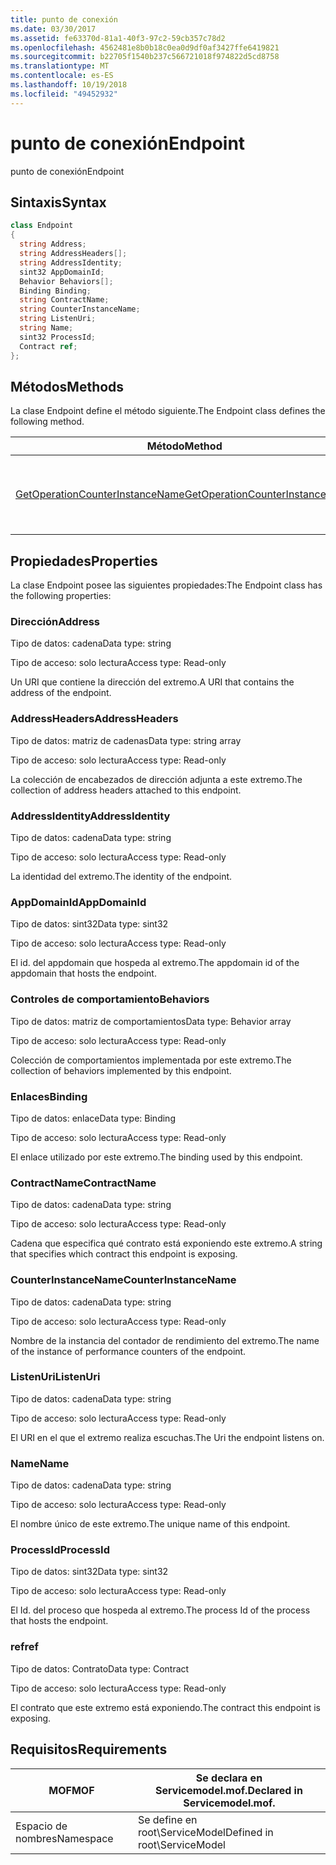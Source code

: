 ```yaml
---
title: punto de conexión
ms.date: 03/30/2017
ms.assetid: fe63370d-81a1-40f3-97c2-59cb357c78d2
ms.openlocfilehash: 4562481e8b0b18c0ea0d9df0af3427ffe6419821
ms.sourcegitcommit: b22705f1540b237c566721018f974822d5cd8758
ms.translationtype: MT
ms.contentlocale: es-ES
ms.lasthandoff: 10/19/2018
ms.locfileid: "49452932"
---
```

# <a name="endpoint"></a><span data-ttu-id="69e20-102">punto de conexión</span><span class="sxs-lookup"><span data-stu-id="69e20-102">Endpoint</span></span>
<span data-ttu-id="69e20-103">punto de conexión</span><span class="sxs-lookup"><span data-stu-id="69e20-103">Endpoint</span></span>  
  
## <a name="syntax"></a><span data-ttu-id="69e20-104">Sintaxis</span><span class="sxs-lookup"><span data-stu-id="69e20-104">Syntax</span></span>  
  
```csharp
class Endpoint  
{  
  string Address;  
  string AddressHeaders[];  
  string AddressIdentity;  
  sint32 AppDomainId;  
  Behavior Behaviors[];  
  Binding Binding;  
  string ContractName;  
  string CounterInstanceName;  
  string ListenUri;  
  string Name;  
  sint32 ProcessId;  
  Contract ref;  
};  
```  
  
## <a name="methods"></a><span data-ttu-id="69e20-105">Métodos</span><span class="sxs-lookup"><span data-stu-id="69e20-105">Methods</span></span>  
 <span data-ttu-id="69e20-106">La clase Endpoint define el método siguiente.</span><span class="sxs-lookup"><span data-stu-id="69e20-106">The Endpoint class defines the following method.</span></span>  
  
|<span data-ttu-id="69e20-107">Método</span><span class="sxs-lookup"><span data-stu-id="69e20-107">Method</span></span>|<span data-ttu-id="69e20-108">Descripción</span><span class="sxs-lookup"><span data-stu-id="69e20-108">Description</span></span>|  
|------------|-----------------|  
|[<span data-ttu-id="69e20-109">GetOperationCounterInstanceName</span><span class="sxs-lookup"><span data-stu-id="69e20-109">GetOperationCounterInstanceName</span></span>](../../../../../docs/framework/wcf/diagnostics/wmi/getoperationcounterinstancename.md)|<span data-ttu-id="69e20-110">Recupera el nombre de instancia del contador de rendimiento de la operación</span><span class="sxs-lookup"><span data-stu-id="69e20-110">Retrieves the operation performance counter instance name</span></span>|  
  
## <a name="properties"></a><span data-ttu-id="69e20-111">Propiedades</span><span class="sxs-lookup"><span data-stu-id="69e20-111">Properties</span></span>  
 <span data-ttu-id="69e20-112">La clase Endpoint posee las siguientes propiedades:</span><span class="sxs-lookup"><span data-stu-id="69e20-112">The Endpoint class has the following properties:</span></span>  
  
### <a name="address"></a><span data-ttu-id="69e20-113">Dirección</span><span class="sxs-lookup"><span data-stu-id="69e20-113">Address</span></span>  
 <span data-ttu-id="69e20-114">Tipo de datos: cadena</span><span class="sxs-lookup"><span data-stu-id="69e20-114">Data type: string</span></span>  
  
 <span data-ttu-id="69e20-115">Tipo de acceso: solo lectura</span><span class="sxs-lookup"><span data-stu-id="69e20-115">Access type: Read-only</span></span>  
  
 <span data-ttu-id="69e20-116">Un URI que contiene la dirección del extremo.</span><span class="sxs-lookup"><span data-stu-id="69e20-116">A URI that contains the address of the endpoint.</span></span>  
  
### <a name="addressheaders"></a><span data-ttu-id="69e20-117">AddressHeaders</span><span class="sxs-lookup"><span data-stu-id="69e20-117">AddressHeaders</span></span>  
 <span data-ttu-id="69e20-118">Tipo de datos: matriz de cadenas</span><span class="sxs-lookup"><span data-stu-id="69e20-118">Data type: string array</span></span>  
  
 <span data-ttu-id="69e20-119">Tipo de acceso: solo lectura</span><span class="sxs-lookup"><span data-stu-id="69e20-119">Access type: Read-only</span></span>  
  
 <span data-ttu-id="69e20-120">La colección de encabezados de dirección adjunta a este extremo.</span><span class="sxs-lookup"><span data-stu-id="69e20-120">The collection of address headers attached to this endpoint.</span></span>  
  
### <a name="addressidentity"></a><span data-ttu-id="69e20-121">AddressIdentity</span><span class="sxs-lookup"><span data-stu-id="69e20-121">AddressIdentity</span></span>  
 <span data-ttu-id="69e20-122">Tipo de datos: cadena</span><span class="sxs-lookup"><span data-stu-id="69e20-122">Data type: string</span></span>  
  
 <span data-ttu-id="69e20-123">Tipo de acceso: solo lectura</span><span class="sxs-lookup"><span data-stu-id="69e20-123">Access type: Read-only</span></span>  
  
 <span data-ttu-id="69e20-124">La identidad del extremo.</span><span class="sxs-lookup"><span data-stu-id="69e20-124">The identity of the endpoint.</span></span>  
  
### <a name="appdomainid"></a><span data-ttu-id="69e20-125">AppDomainId</span><span class="sxs-lookup"><span data-stu-id="69e20-125">AppDomainId</span></span>  
 <span data-ttu-id="69e20-126">Tipo de datos: sint32</span><span class="sxs-lookup"><span data-stu-id="69e20-126">Data type: sint32</span></span>  
  
 <span data-ttu-id="69e20-127">Tipo de acceso: solo lectura</span><span class="sxs-lookup"><span data-stu-id="69e20-127">Access type: Read-only</span></span>  
  
 <span data-ttu-id="69e20-128">El id. del appdomain que hospeda al extremo.</span><span class="sxs-lookup"><span data-stu-id="69e20-128">The appdomain id of the appdomain that hosts the endpoint.</span></span>  
  
### <a name="behaviors"></a><span data-ttu-id="69e20-129">Controles de comportamiento</span><span class="sxs-lookup"><span data-stu-id="69e20-129">Behaviors</span></span>  
 <span data-ttu-id="69e20-130">Tipo de datos: matriz de comportamientos</span><span class="sxs-lookup"><span data-stu-id="69e20-130">Data type: Behavior array</span></span>  
  
 <span data-ttu-id="69e20-131">Tipo de acceso: solo lectura</span><span class="sxs-lookup"><span data-stu-id="69e20-131">Access type: Read-only</span></span>  
  
 <span data-ttu-id="69e20-132">Colección de comportamientos implementada por este extremo.</span><span class="sxs-lookup"><span data-stu-id="69e20-132">The collection of behaviors implemented by this endpoint.</span></span>  
  
### <a name="binding"></a><span data-ttu-id="69e20-133">Enlaces</span><span class="sxs-lookup"><span data-stu-id="69e20-133">Binding</span></span>  
 <span data-ttu-id="69e20-134">Tipo de datos: enlace</span><span class="sxs-lookup"><span data-stu-id="69e20-134">Data type: Binding</span></span>  
  
 <span data-ttu-id="69e20-135">Tipo de acceso: solo lectura</span><span class="sxs-lookup"><span data-stu-id="69e20-135">Access type: Read-only</span></span>  
  
 <span data-ttu-id="69e20-136">El enlace utilizado por este extremo.</span><span class="sxs-lookup"><span data-stu-id="69e20-136">The binding used by this endpoint.</span></span>  
  
### <a name="contractname"></a><span data-ttu-id="69e20-137">ContractName</span><span class="sxs-lookup"><span data-stu-id="69e20-137">ContractName</span></span>  
 <span data-ttu-id="69e20-138">Tipo de datos: cadena</span><span class="sxs-lookup"><span data-stu-id="69e20-138">Data type: string</span></span>  
  
 <span data-ttu-id="69e20-139">Tipo de acceso: solo lectura</span><span class="sxs-lookup"><span data-stu-id="69e20-139">Access type: Read-only</span></span>  
  
 <span data-ttu-id="69e20-140">Cadena que especifica qué contrato está exponiendo este extremo.</span><span class="sxs-lookup"><span data-stu-id="69e20-140">A string that specifies which contract this endpoint is exposing.</span></span>  
  
### <a name="counterinstancename"></a><span data-ttu-id="69e20-141">CounterInstanceName</span><span class="sxs-lookup"><span data-stu-id="69e20-141">CounterInstanceName</span></span>  
 <span data-ttu-id="69e20-142">Tipo de datos: cadena</span><span class="sxs-lookup"><span data-stu-id="69e20-142">Data type: string</span></span>  
  
 <span data-ttu-id="69e20-143">Tipo de acceso: solo lectura</span><span class="sxs-lookup"><span data-stu-id="69e20-143">Access type: Read-only</span></span>  
  
 <span data-ttu-id="69e20-144">Nombre de la instancia del contador de rendimiento del extremo.</span><span class="sxs-lookup"><span data-stu-id="69e20-144">The name of the instance of performance counters of the endpoint.</span></span>  
  
### <a name="listenuri"></a><span data-ttu-id="69e20-145">ListenUri</span><span class="sxs-lookup"><span data-stu-id="69e20-145">ListenUri</span></span>  
 <span data-ttu-id="69e20-146">Tipo de datos: cadena</span><span class="sxs-lookup"><span data-stu-id="69e20-146">Data type: string</span></span>  
  
 <span data-ttu-id="69e20-147">Tipo de acceso: solo lectura</span><span class="sxs-lookup"><span data-stu-id="69e20-147">Access type: Read-only</span></span>  
  
 <span data-ttu-id="69e20-148">El URI en el que el extremo realiza escuchas.</span><span class="sxs-lookup"><span data-stu-id="69e20-148">The Uri the endpoint listens on.</span></span>  
  
### <a name="name"></a><span data-ttu-id="69e20-149">Name</span><span class="sxs-lookup"><span data-stu-id="69e20-149">Name</span></span>  
 <span data-ttu-id="69e20-150">Tipo de datos: cadena</span><span class="sxs-lookup"><span data-stu-id="69e20-150">Data type: string</span></span>  
  
 <span data-ttu-id="69e20-151">Tipo de acceso: solo lectura</span><span class="sxs-lookup"><span data-stu-id="69e20-151">Access type: Read-only</span></span>  
  
 <span data-ttu-id="69e20-152">El nombre único de este extremo.</span><span class="sxs-lookup"><span data-stu-id="69e20-152">The unique name of this endpoint.</span></span>  
  
### <a name="processid"></a><span data-ttu-id="69e20-153">ProcessId</span><span class="sxs-lookup"><span data-stu-id="69e20-153">ProcessId</span></span>  
 <span data-ttu-id="69e20-154">Tipo de datos: sint32</span><span class="sxs-lookup"><span data-stu-id="69e20-154">Data type: sint32</span></span>  
  
 <span data-ttu-id="69e20-155">Tipo de acceso: solo lectura</span><span class="sxs-lookup"><span data-stu-id="69e20-155">Access type: Read-only</span></span>  
  
 <span data-ttu-id="69e20-156">El Id. del proceso que hospeda al extremo.</span><span class="sxs-lookup"><span data-stu-id="69e20-156">The process Id of the process that hosts the endpoint.</span></span>  
  
### <a name="ref"></a><span data-ttu-id="69e20-157">ref</span><span class="sxs-lookup"><span data-stu-id="69e20-157">ref</span></span>  
 <span data-ttu-id="69e20-158">Tipo de datos: Contrato</span><span class="sxs-lookup"><span data-stu-id="69e20-158">Data type: Contract</span></span>  
  
 <span data-ttu-id="69e20-159">Tipo de acceso: solo lectura</span><span class="sxs-lookup"><span data-stu-id="69e20-159">Access type: Read-only</span></span>  
  
 <span data-ttu-id="69e20-160">El contrato que este extremo está exponiendo.</span><span class="sxs-lookup"><span data-stu-id="69e20-160">The contract this endpoint is exposing.</span></span>  
  
## <a name="requirements"></a><span data-ttu-id="69e20-161">Requisitos</span><span class="sxs-lookup"><span data-stu-id="69e20-161">Requirements</span></span>  
  
|<span data-ttu-id="69e20-162">MOF</span><span class="sxs-lookup"><span data-stu-id="69e20-162">MOF</span></span>|<span data-ttu-id="69e20-163">Se declara en Servicemodel.mof.</span><span class="sxs-lookup"><span data-stu-id="69e20-163">Declared in Servicemodel.mof.</span></span>|  
|---------|-----------------------------------|  
|<span data-ttu-id="69e20-164">Espacio de nombres</span><span class="sxs-lookup"><span data-stu-id="69e20-164">Namespace</span></span>|<span data-ttu-id="69e20-165">Se define en root\ServiceModel</span><span class="sxs-lookup"><span data-stu-id="69e20-165">Defined in root\ServiceModel</span></span>|

